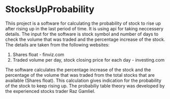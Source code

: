 # StocksUpProbability
Thiis project is a software for calculating the probability of stock to rise up after rising up in the last period of time. It is using api for taking neccessery details.
The input for the software is stock symbol and number of days to check the volume that was traded and the percentage increase of the stock.
The details are taken from the following websites: 
1. Shares float - finviz.com
2. Traded volume per day, stock closing price for each day - investing.com

The software calculates the percentage increase of the stock and the percentage of the volume that was traded from the total stocks that are available (Shares float).
This calculation gives indication for the probability of the stock to keep rising up.
The probabiliy table theory was developed by the experienced stocks trader Raz Gamliel.
